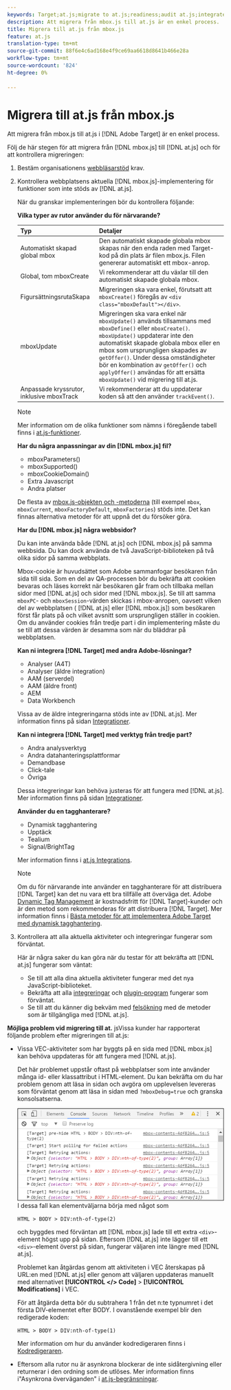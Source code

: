 ```yaml
---
keywords: Target;at.js;migrate to at.js;readiness;audit at.js;integrate at.js
description: Att migrera från mbox.js till at.js är en enkel process.
title: Migrera till at.js från mbox.js
feature: at.js
translation-type: tm+mt
source-git-commit: 88f6e4c6ad168e4f9ce69aa6618d8641b466e28a
workflow-type: tm+mt
source-wordcount: '824'
ht-degree: 0%

---
```



# Migrera till at.js från mbox.js

Att migrera från mbox.js till at.js i [!DNL Adobe Target] är en enkel process.

Följ de här stegen för att migrera från [!DNL mbox.js] till [!DNL at.js] och för att kontrollera migreringen:

1. Bestäm organisationens [webbläsarstöd](/help/c-implementing-target/c-considerations-before-you-implement-target/supported-browsers.md#reference_01B4BF99E7D545A7998773202A2F6100) krav.
1. Kontrollera webbplatsens aktuella [!DNL mbox.js]-implementering för funktioner som inte stöds av [!DNL at.js].

   När du granskar implementeringen bör du kontrollera följande:

   **Vilka typer av rutor använder du för närvarande?**

   | Typ | Detaljer |
   |--- |--- |
   | Automatiskt skapad global mbox | Den automatiskt skapade globala mbox skapas när den enda raden med Target-kod på din plats är filen mbox.js. Filen genererar automatiskt ett mbox-anrop. |
   | Global, tom mboxCreate | Vi rekommenderar att du växlar till den automatiskt skapade globala mbox. |
   | FigursättningsrutaSkapa | Migreringen ska vara enkel, förutsatt att `mboxCreate()` föregås av `<div class="mboxDefault"></div>`. |
   | mboxUpdate | Migreringen ska vara enkel när `mboxUpdate()` används tillsammans med `mboxDefine()` eller `mboxCreate()`. `mboxUpdate()` uppdaterar inte den automatiskt skapade globala mbox eller en mbox som ursprungligen skapades av  `getOffer()`. Under dessa omständigheter bör en kombination av `getOffer()` och `applyOffer()` användas för att ersätta `mboxUpdate()` vid migrering till at.js. |
   | Anpassade kryssrutor, inklusive mboxTrack | Vi rekommenderar att du uppdaterar koden så att den använder `trackEvent()`. |

   >[!NOTE]
   >
   >Mer information om de olika funktioner som nämns i föregående tabell finns i [at.js-funktioner](/help/c-implementing-target/c-implementing-target-for-client-side-web/cmp-atjs-functions.md).

   **Har du några anpassningar av din  [!DNL mbox.js] fil?**

   * mboxParameters()
   * mboxSupported()
   * mboxCookieDomain()
   * Extra Javascript
   * Andra platser

   De flesta av [mbox.js-objekten och -metoderna](/help/c-target/c-visitor-profile/variables-profiles-parameters-methods.md#section_8C78059D15D9452F95636A5640188537) (till exempel `mbox`, `mboxCurrent`, `mboxFactoryDefault`, `mboxFactories`) stöds inte. Det kan finnas alternativa metoder för att uppnå det du försöker göra.

   **Har du  [!DNL mbox.js] några webbsidor?**

   Du kan inte använda både [!DNL at.js] och [!DNL mbox.js] på samma webbsida. Du kan dock använda de två JavaScript-biblioteken på två olika sidor på samma webbplats.

   Mbox-cookie är huvudsättet som Adobe sammanfogar besökaren från sida till sida. Som en del av QA-processen bör du bekräfta att cookien bevaras och läses korrekt när besökaren går fram och tillbaka mellan sidor med [!DNL at.js] och sidor med [!DNL mbox.js]. Se till att samma `mboxPC`- och `mboxSession`-värden skickas i mbox-anropen, oavsett vilken del av webbplatsen ( [!DNL at.js] eller [!DNL mbox.js]) som besökaren först får plats på och vilket avsnitt som ursprungligen ställer in cookien. Om du använder cookies från tredje part i din implementering måste du se till att dessa värden är desamma som när du bläddrar på webbplatsen.

   **Kan ni integrera  [!DNL Target] med andra Adobe-lösningar?**

   * Analyser (A4T)
   * Analyser (äldre integration)
   * AAM (serverdel)
   * AAM (äldre front)
   * AEM
   * Data Workbench

   Vissa av de äldre integreringarna stöds inte av [!DNL at.js]. Mer information finns på sidan [Integrationer](/help/c-implementing-target/c-implementing-target-for-client-side-web/c-how-atjs-works/target-atjs-integrations.md#concept_C100BC4F073C4B57A608B309D0157B39).

   **Kan ni integrera  [!DNL Target] med verktyg från tredje part?**

   * Andra analysverktyg
   * Andra datahanteringsplattformar
   * Demandbase
   * Click-tale
   * Övriga

   Dessa integreringar kan behöva justeras för att fungera med [!DNL at.js]. Mer information finns på sidan [Integrationer](/help/c-implementing-target/c-implementing-target-for-client-side-web/c-how-atjs-works/target-atjs-integrations.md#concept_C100BC4F073C4B57A608B309D0157B39).

   **Använder du en tagghanterare?**

   * Dynamisk tagghantering
   * Upptäck
   * Tealium
   * Signal/BrightTag

   Mer information finns i [at.js Integrations](/help/c-implementing-target/c-implementing-target-for-client-side-web/c-how-atjs-works/target-atjs-integrations.md#concept_C100BC4F073C4B57A608B309D0157B39).

   >[!NOTE]
   >
   >Om du för närvarande inte använder en tagghanterare för att distribuera [!DNL Target] kan det nu vara ett bra tillfälle att överväga det. Adobe [Dynamic Tag Management](https://dtm.adobe.com) är kostnadsfritt för [!DNL Target]-kunder och är den metod som rekommenderas för att distribuera [!DNL Target]. Mer information finns i [Bästa metoder för att implementera Adobe Target med dynamisk tagghantering](https://experienceleague.adobe.com/docs/dtm/implementing/overview.html).

1. Kontrollera att alla aktuella aktiviteter och integreringar fungerar som förväntat.

   Här är några saker du kan göra när du testar för att bekräfta att [!DNL at.js] fungerar som väntat:

   * Se till att alla dina aktuella aktiviteter fungerar med det nya JavaScript-biblioteket.
   * Bekräfta att alla [integreringar](/help/c-implementing-target/c-implementing-target-for-client-side-web/c-how-atjs-works/target-atjs-integrations.md#concept_C100BC4F073C4B57A608B309D0157B39) och [plugin-program](/help/c-implementing-target/c-implementing-target-for-client-side-web/t-mbox-download/c-target-atjs-implementation/target-atjs-plugins.md#concept_F5D4C0A4DACF41409CC42FDD93B13FAF) fungerar som förväntat.
   * Se till att du känner dig bekväm med [felsökning](/help/c-implementing-target/c-implementing-target-for-client-side-web/c-target-debugging-atjs/target-debugging-atjs.md#concept_CAE591DA8C404C22917584ECD4F7494F) med de metoder som är tillgängliga med [!DNL at.js].

**Möjliga problem vid migrering till at.** jsVissa kunder har rapporterat följande problem efter migreringen till at.js:

* Vissa VEC-aktiviteter som har byggts på en sida med [!DNL mbox.js] kan behöva uppdateras för att fungera med [!DNL at.js].

   Det här problemet uppstår oftast på webbplatser som inte använder många id- eller klassattribut i HTML-element. Du kan bekräfta om du har problem genom att läsa in sidan och avgöra om upplevelsen levereras som förväntat genom att läsa in sidan med `?mboxDebug=true` och granska konsolsatserna.

   ![](assets/mboxdebug.png)
I dessa fall kan elementväljarna börja med något som

   ```
   HTML > BODY > DIV:nth-of-type(2)
   ```

   och byggdes med förväntan att [!DNL mbox.js] lade till ett extra `<div>`-element högst upp på sidan. Eftersom [!DNL at.js] inte lägger till ett `<div>`-element överst på sidan, fungerar väljaren inte längre med [!DNL at.js].

   Problemet kan åtgärdas genom att aktiviteten i VEC återskapas på URL:en med [!DNL at.js] eller genom att väljaren uppdateras manuellt med alternativet **[!UICONTROL </> Code]** > **[!UICONTROL Modifications]** i VEC.

   För att åtgärda detta bör du subtrahera 1 från det n:te typnumret i det första DIV-elementet efter BODY. I ovanstående exempel blir den redigerade koden:

   ```
   HTML > BODY > DIV:nth-of-type(1)
   ```

   Mer information om hur du använder kodredigeraren finns i [Kodredigeraren](/help/c-experiences/c-visual-experience-composer/c-vec-code-editor/vec-code-editor.md#concept_B3A6E9EE3A60406DB640E205EA1745B5).

* Eftersom alla rutor nu är asynkrona blockerar de inte sidåtergivning eller returnerar i den ordning som de utlöses. Mer information finns i&quot;Asynkrona överväganden&quot; i [at.js-begränsningar](/help/c-implementing-target/c-implementing-target-for-client-side-web/t-mbox-download/c-target-atjs-implementation/target-atjs-limitations.md#concept_FA99E4D6EC274552BF45E01AFB76CCAE).
